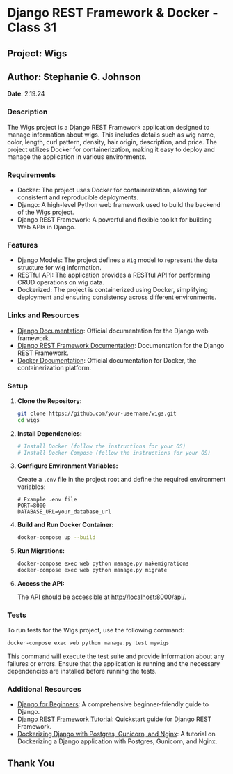 # Django REST Framework & Docker - Class 31

## Project: Wigs

## Author: Stephanie G. Johnson

**Date**: 2.19.24

### Description

The Wigs project is a Django REST Framework application designed to manage information about wigs. This includes details such as wig name, color, length, curl pattern, density, hair origin, description, and price. The project utilizes Docker for containerization, making it easy to deploy and manage the application in various environments.

### Requirements

- Docker: The project uses Docker for containerization, allowing for consistent and reproducible deployments.
- Django: A high-level Python web framework used to build the backend of the Wigs project.
- Django REST Framework: A powerful and flexible toolkit for building Web APIs in Django.

### Features

- Django Models: The project defines a `Wig` model to represent the data structure for wig information.
- RESTful API: The application provides a RESTful API for performing CRUD operations on wig data.
- Dockerized: The project is containerized using Docker, simplifying deployment and ensuring consistency across different environments.

### Links and Resources

- [Django Documentation](https://docs.djangoproject.com/): Official documentation for the Django web framework.
- [Django REST Framework Documentation](https://www.django-rest-framework.org/): Documentation for the Django REST Framework.
- [Docker Documentation](https://docs.docker.com/): Official documentation for Docker, the containerization platform.


### Setup

1. **Clone the Repository:**

    ```bash
    git clone https://github.com/your-username/wigs.git
    cd wigs
    ```

2. **Install Dependencies:**

    ```bash
    # Install Docker (follow the instructions for your OS)
    # Install Docker Compose (follow the instructions for your OS)
    ```

3. **Configure Environment Variables:**

    Create a `.env` file in the project root and define the required environment variables:

    ```env
    # Example .env file
    PORT=8000
    DATABASE_URL=your_database_url
    ```

4. **Build and Run Docker Container:**

    ```bash
    docker-compose up --build
    ```

5. **Run Migrations:**

    ```bash
    docker-compose exec web python manage.py makemigrations
    docker-compose exec web python manage.py migrate
    ```

6. **Access the API:**

    The API should be accessible at [http://localhost:8000/api/](http://localhost:8000/api/).

### Tests

To run tests for the Wigs project, use the following command:

```bash
docker-compose exec web python manage.py test mywigs
```

This command will execute the test suite and provide information about any failures or errors. Ensure that the application is running and the necessary dependencies are installed before running the tests.

### Additional Resources

- [Django for Beginners](https://djangoforbeginners.com/): A comprehensive beginner-friendly guide to Django.
- [Django REST Framework Tutorial](https://www.django-rest-framework.org/tutorial/quickstart/): Quickstart guide for Django REST Framework.
- [Dockerizing Django with Postgres, Gunicorn, and Nginx](https://testdriven.io/blog/dockerizing-django-with-postgres-gunicorn-and-nginx/): A tutorial on Dockerizing a Django application with Postgres, Gunicorn, and Nginx.

## Thank You